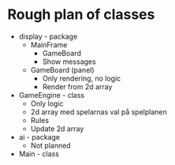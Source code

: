 # Rough plan of classes
- display - package
  - MainFrame
    - GameBoard
    - Show messages
  - GameBoard (panel)
    - Only rendering, no logic
    - Render from 2d array
- GameEngine - class
  - Only logic
  - 2d array med spelarnas val på spelplanen
  - Rules
  - Update 2d array
- ai - package
  - Not planned
- Main - class